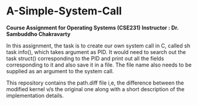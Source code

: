 # A-Simple-System-Call

<b> Course Assignment for Operating Systems (CSE231) </b>
<b> Instructor : Dr. Sambuddho Chakravarty </b>

In this assignment, the task is to create our own system call in C, called sh task info(), which takes argument as PID. It would need to search out the task struct() corresponding 
to the PID and print out all the fields corresponding to it and also save it in a file. The file name also needs to be supplied as an argument to the system call.

This repository contains the path.diff file i,e, the difference between the modified kernel v/s the original one along with a short description of the implementation details.
